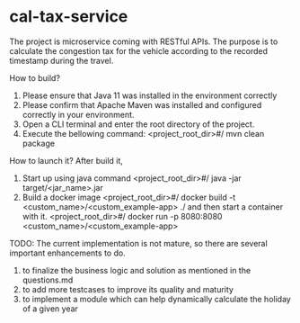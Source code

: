 # cal-tax-service
The project is microservice coming with RESTful APIs. The purpose is to calculate the congestion tax for the vehicle
according to the recorded timestamp during the travel. 

How to build?
1. Please ensure that Java 11 was installed in the environment correctly
2. Please confirm that Apache Maven was installed and configured correctly in your environment.
3. Open a CLI terminal and enter the root directory of the project.
4. Execute the bellowing command:
    <project_root_dir>#/ mvn clean package

How to launch it?
After build it,
1. Start up using java command
   <project_root_dir>#/ java -jar target/<jar_name>.jar
2. Build a docker image 
   <project_root_dir>#/ docker build  -t <custom_name>/<custom_example-app> ./
   and then start a container with it.
   <project_root_dir>#/ docker run -p 8080:8080 <custom_name>/<custom_example-app>

TODO: The current implementation is not mature, so there are several important enhancements to do.
1. to finalize the business logic and solution as mentioned in the questions.md
2. to add more testcases to improve its quality and maturity
3. to implement a module which can help dynamically calculate the holiday of a given year